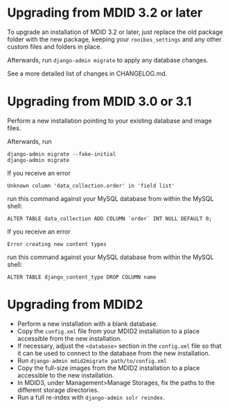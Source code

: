 # Upgrading from MDID 3.2 or later

To upgrade an installation of MDID 3.2 or later, just replace the old
package folder with the new package, keeping your `rooibos_settings` and
any other custom files and folders in place.

Afterwards, run `django-admin migrate` to apply any database changes.

See a more detailed list of changes in CHANGELOG.md.


# Upgrading from MDID 3.0 or 3.1

Perform a new installation pointing to your existing database and image files.

Afterwards, run

    django-admin migrate --fake-initial
    django-admin migrate

If you receive an error

    Unknown column 'data_collection.order' in 'field list'

run this command against your MySQL database from within the MySQL shell:

    ALTER TABLE data_collection ADD COLUMN `order` INT NULL DEFAULT 0;

If you receive an error

    Error creating new content types

run this command against your MySQL database from within the MySQL shell:

    ALTER TABLE django_content_type DROP COLUMN name


# Upgrading from MDID2

* Perform a new installation with a blank database.
* Copy the `config.xml` file from your MDID2 installation to a place accessible
  from the new installation.
* If necessary, adjust the `<database>` section in the `config.xml` file so
  that it can be used to connect to the database from the new installation.
* Run `django-admin mdid2migrate path/to/config.xml`
* Copy the full-size images from the MDID2 installation to a place accessible
  to the new installation.
* In MDID3, under Management>Manage Storages, fix the paths to the different
  storage directories.
* Run a full re-index with `django-admin solr reindex`.
